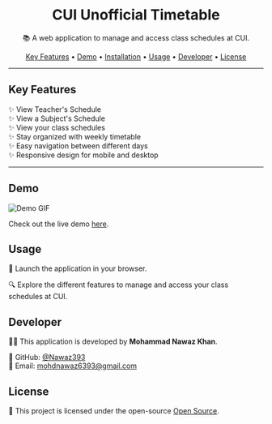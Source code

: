 <h1 align="center">
  CUI Unofficial Timetable
</h1>

<p align="center">
  📚 A web application to manage and access class schedules at CUI.
</p>

<p align="center">
  <a href="#key-features">Key Features</a> •
  <a href="#demo">Demo</a> •
  <a href="#installation">Installation</a> •
  <a href="#usage">Usage</a> •
  <a href="#developer">Developer</a> •
  <a href="#license">License</a>
</p>

---

## Key Features

✨ View Teacher's Schedule\
✨ View a Subject's Schedule\
✨ View your class schedules\
✨ Stay organized with weekly timetable\
✨ Easy navigation between different days\
✨ Responsive design for mobile and desktop

---

## Demo

![Demo GIF](link-to-demo-gif)

Check out the live demo [here](https://cuiunofficialtimetable.vercel.app/).

## Usage

🚀 Launch the application in your browser.

🔍 Explore the different features to manage and access your class schedules at CUI.

## Developer

👨‍💻 This application is developed by **Mohammad Nawaz Khan**.

🔗 GitHub: [@Nawaz393](https://github.com/Nawaz393)\
📧 Email: [mohdnawaz6393@gmail.com](mailto:mohdnawaz6393@gmail.com)

## License

📄 This project is licensed under the open-source [Open Source](LICENSE).

   
